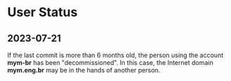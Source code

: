 
User Status
===========

2023-07-21
----------

If the last commit is more than 6 months old, the person using the account
**mym-br** has been "decommissioned".
In this case, the Internet domain **mym.eng.br** may be in the hands of another
person.

